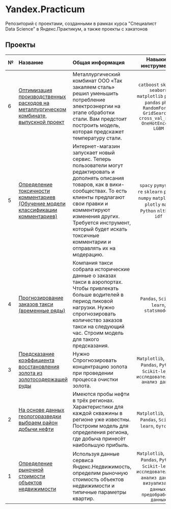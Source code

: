 # Yandex.Practicum

Репозиторий с проектами, созданными в рамках курса "Специалист Data Science" в Яндекс.Практикум, а также проекты с хакатонов

## Проекты

|№| Название | Общая информация | Навыки и инструменты |
|:---|:-----------------------------|:-------------------------------------------------------------|:-----------:|
|6  |[Оптимизация производственных расходов на металлургическом комбинате, выпускной проект](https://github.com/Malelena/Portfolio/tree/241c10e4af4aa1b62e4764851ed11f9946bcc74d/Yandex.Practicum/%D0%9F%D1%80%D0%B5%D0%B4%D1%81%D0%BA%D0%B0%D0%B7%D0%B0%D0%BD%D0%B8%D0%B5%20%D1%82%D0%B5%D0%BC%D0%BF%D0%B5%D1%80%D0%B0%D1%82%D1%83%D1%80%D1%8B%20%D1%81%D1%82%D0%B0%D0%BB%D0%B8)|Металлургический комбинат ООО «Так закаляем сталь» решил уменьшить потребление электроэнергии на этапе обработки стали. Вам предстоит построить модель, которая предскажет температуру стали. |`catboost` `sklearn` `seaborn` `matplotlib` `plotly` `pandas` `phik` `RandomForest` `GridSearchCV` `cross_val_score` `OneHotEncoder` `LGBM` |
|5  |[Определение токсичности комментариев (Обучение модели классификации комментариев)](https://github.com/Malelena/Portfolio/tree/241c10e4af4aa1b62e4764851ed11f9946bcc74d/Yandex.Practicum/%D0%92%D1%8B%D1%8F%D0%B2%D0%BB%D0%B5%D0%BD%D0%B8%D0%B5%20%D1%82%D0%BE%D0%BA%D1%81%D0%B8%D1%87%D0%BD%D1%8B%D1%85%20%D0%BA%D0%BE%D0%BC%D0%BC%D0%B5%D0%BD%D1%82%D0%B0%D1%80%D0%B8%D0%B5%D0%B2)|Интернет-магазин запускает новый сервис. Теперь пользователи могут редактировать и дополнять описания товаров, как в вики-сообществах. То есть клиенты предлагают свои правки и комментируют изменения других. Требуется инструмент, который будет искать токсичные комментарии и отправлять их на модерацию.| `spacy` `pymystem3` `re` `sklearn` `pandas` `numpy` `matplotlib` `plotly` `math` `Python` `nltk` `tf-idf`|
|4   |[Прогнозирование заказов такси (временные ряды)](https://github.com/Malelena/Portfolio/tree/241c10e4af4aa1b62e4764851ed11f9946bcc74d/Yandex.Practicum/%D0%9F%D1%80%D0%B5%D0%B4%D1%81%D0%BA%D0%B0%D0%B7%D0%B0%D0%BD%D0%B8%D0%B5%20%D0%B7%D0%B0%D0%BA%D0%B0%D0%B7%D0%BE%D0%B2%20%D1%82%D0%B0%D0%BA%D1%81%D0%B8.%20%D0%92%D1%80%D0%B5%D0%BC%D0%B5%D0%BD%D0%BD%D1%8B%D0%B5%20%D1%80%D1%8F%D0%B4%D1%8B)|Компания такси собрала исторические данные о заказах такси в аэропортах. Чтобы привлекать больше водителей в период пиковой нагрузки. Нужно спрогнозировать количество заказов такси на следующий час. Строим модель для такого предсказания.|`Pandas`, `Scikit-learn`, `statsmodels`|
|3   |[Предсказание коэффициента восстановления золота из золотосодержащей руды](https://github.com/Malelena/Portfolio/tree/241c10e4af4aa1b62e4764851ed11f9946bcc74d/Yandex.Practicum/%D0%9F%D1%80%D0%B5%D0%B4%D1%81%D0%BA%D0%B0%D0%B7%D0%B0%D0%BD%D0%B8%D0%B5%20%D0%BA%D0%BE%D1%8D%D1%84%D1%84%D0%B8%D1%86%D0%B8%D0%B5%D0%BD%D1%82%D0%B0%20%D0%B2%D0%BE%D1%81%D1%81%D1%82%D0%B0%D0%BD%D0%BE%D0%B2%D0%BB%D0%B5%D0%BD%D0%B8%D1%8F%20%D0%B7%D0%BE%D0%BB%D0%BE%D1%82%D0%B0%20%D0%B8%D0%B7%20%D1%80%D1%83%D0%B4%D1%8B)|Нужно Спрогнозировать концентрацию золота при проведении процесса очистки золота.|`Matplotlib`, `NumPy`, `Pandas`, `Python`, `Scikit-learn`, `исследовательский анализ данных`|
|2   |[На основе данных геологоразведки выбраем район добычи нефти](https://github.com/Malelena/Portfolio/tree/241c10e4af4aa1b62e4764851ed11f9946bcc74d/Yandex.Practicum/%D0%92%D1%8B%D0%B1%D0%BE%D1%80%20%D0%BB%D0%BE%D0%BA%D0%B0%D1%86%D0%B8%D0%B8%20%D0%B4%D0%BB%D1%8F%20%D1%81%D0%BA%D0%B2%D0%B0%D0%B6%D0%B8%D0%BD%D1%8B)|Имеются пробы нефти в трёх регионах. Характеристики для каждой скважины в регионе уже известны. Построим модель для определения региона, где добыча принесёт наибольшую прибыль.|`Matplotlib`, `NumPy`, `Pandas`, `Scikit-learn`, `бутстреп`|
|1   |[Определение рыночной стоимости объектов недвижимости](https://github.com/Malelena/Portfolio/tree/2e8ba5528e58ca7736579bb5933d746ef9caf0a1/Yandex.Practicum/%D0%90%D0%BD%D0%B0%D0%BB%D0%B8%D0%B7%20%D0%BD%D0%B5%D0%B4%D0%B2%D0%B8%D0%B6%D0%B8%D0%BC%D0%BE%D1%81%D1%82%D0%B8)|Используя данные сервиса Яндекс.Недвижимость, определим рыночную стоимость объектов недвижимости и типичные параметры квартир. |`Matplotlib`, `NumPy`, `Pandas`, `Python`, `Scikit-learn`, `исследовательский анализ данных`, `визуализация данных`, `предобработка данных`|
